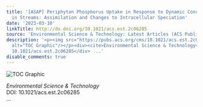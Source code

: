 ```yaml
---
title: '[ASAP] Periphyton Phosphorus Uptake in Response to Dynamic Concentrations
  in Streams: Assimilation and Changes to Intracellular Speciation'
date: '2023-03-10'
linkTitle: http://dx.doi.org/10.1021/acs.est.2c06285
source: 'Environmental Science & Technology: Latest Articles (ACS Publications)'
description: '<p><img src="https://pubs.acs.org/cms/10.1021/acs.est.2c06285/asset/images/medium/es2c06285_0009.gif"
  alt="TOC Graphic"/></p><div><cite>Environmental Science & Technology</cite></div><div>DOI:
  10.1021/acs.est.2c06285</div> ...'
disable_comments: true
---
```

<p><img src="https://pubs.acs.org/cms/10.1021/acs.est.2c06285/asset/images/medium/es2c06285_0009.gif" alt="TOC Graphic"/></p><div><cite>Environmental Science & Technology</cite></div><div>DOI: 10.1021/acs.est.2c06285</div> ...